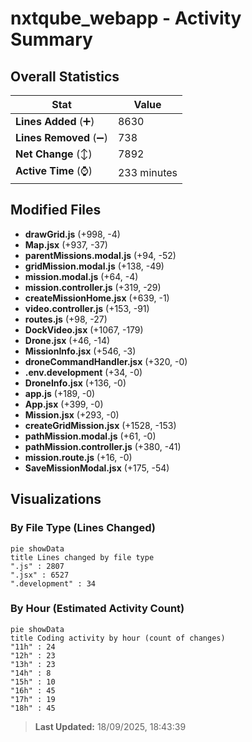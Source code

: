 # nxtqube_webapp - Activity Summary 

## Overall Statistics

| Stat                   | Value                                                             |
| ---------------------- | ----------------------------------------------------------------- |
| **Lines Added** (➕)   | 8630                                          |
| **Lines Removed** (➖) | 738                                        |
| **Net Change** (↕)    | 7892                |
| **Active Time** (⌚)   | 233 minutes |


## Modified Files
- **drawGrid.js** (+998, -4)
- **Map.jsx** (+937, -37)
- **parentMissions.modal.js** (+94, -52)
- **gridMission.modal.js** (+138, -49)
- **mission.modal.js** (+64, -4)
- **mission.controller.js** (+319, -29)
- **createMissionHome.jsx** (+639, -1)
- **video.controller.js** (+153, -91)
- **routes.js** (+98, -27)
- **DockVideo.jsx** (+1067, -179)
- **Drone.jsx** (+46, -14)
- **MissionInfo.jsx** (+546, -3)
- **droneCommandHandler.jsx** (+320, -0)
- **.env.development** (+34, -0)
- **DroneInfo.jsx** (+136, -0)
- **app.js** (+189, -0)
- **App.jsx** (+399, -0)
- **Mission.jsx** (+293, -0)
- **createGridMission.jsx** (+1528, -153)
- **pathMission.modal.js** (+61, -0)
- **pathMission.controller.js** (+380, -41)
- **mission.route.js** (+16, -0)
- **SaveMissionModal.jsx** (+175, -54)

## Visualizations

### By File Type (Lines Changed)

```mermaid
pie showData
title Lines changed by file type
".js" : 2807
".jsx" : 6527
".development" : 34
```

### By Hour (Estimated Activity Count)

```mermaid
pie showData
title Coding activity by hour (count of changes)
"11h" : 24
"12h" : 23
"13h" : 23
"14h" : 8
"15h" : 10
"16h" : 45
"17h" : 19
"18h" : 45
```


> **Last Updated:** 18/09/2025, 18:43:39